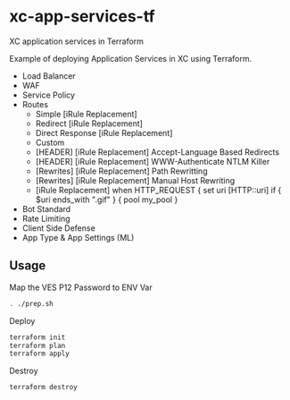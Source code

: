 # xc-app-services-tf

XC application services in Terraform

Example of deploying Application Services in XC using Terraform.

- Load Balancer
- WAF
- Service Policy
- Routes
  - Simple [iRule Replacement]
  - Redirect [iRule Replacement]
  - Direct Response [iRule Replacement]
  - Custom
  - [HEADER] [iRule Replacement] Accept-Language Based Redirects
  - [HEADER] [iRule Replacement] WWW-Authenticate NTLM Killer
  - [Rewrites] [iRule Replacement] Path Rewritting
  - [Rewrites] [iRule Replacement] Manual Host Rewriting
  - [iRule Replacement] when HTTP_REQUEST { set uri [HTTP::uri] if { $uri ends_with ".gif" } { pool my_pool }
- Bot Standard
- Rate Limiting
- Client Side Defense
- App Type & App Settings (ML)

## Usage

Map the VES P12 Password to ENV Var

```bash
. ./prep.sh
```

Deploy

```bash
terraform init
terraform plan
terraform apply
```

Destroy

```bash
terraform destroy
```
